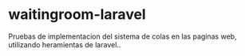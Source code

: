 # waitingroom-laravel
Pruebas de implementacion del sistema de colas en las paginas web, utilizando heramientas de laravel..
